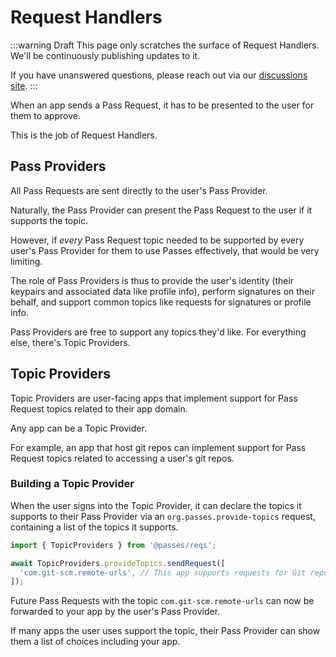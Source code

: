 # Request Handlers

:::warning Draft
This page only scratches the surface of Request Handlers. We'll be continuously publishing updates to it.

If you have unanswered questions, please reach out via our [discussions site](https://github.com/passes-org/passes/discussions).
:::

When an app sends a Pass Request, it has to be presented to the user for them to approve.

This is the job of Request Handlers.

## Pass Providers

All Pass Requests are sent directly to the user's Pass Provider.

Naturally, the Pass Provider can present the Pass Request to the user if it supports the topic.

However, if _every_ Pass Request topic needed to be supported by every user's Pass Provider for them to use Passes effectively, that would be very limiting.

The role of Pass Providers is thus to provide the user's identity (their keypairs and associated data like profile info), perform signatures on their behalf, and support common topics like requests for signatures or profile info.

Pass Providers are free to support any topics they'd like. For everything else, there's Topic Providers.

## Topic Providers

Topic Providers are user-facing apps that implement support for Pass Request topics related to their app domain.

Any app can be a Topic Provider.

For example, an app that host git repos can implement support for Pass Request topics related to accessing a user's git repos.

### Building a Topic Provider

When the user signs into the Topic Provider, it can declare the topics it supports to their Pass Provider via an `org.passes.provide-topics` request, containing a list of the topics it supports.

```typescript
import { TopicProviders } from '@passes/reqs';

await TopicProviders.provideTopics.sendRequest([
  'com.git-scm.remote-urls', // This app supports requests for Git repo URLs
]);
```

Future Pass Requests with the topic `com.git-scm.remote-urls` can now be forwarded to your app by the user's Pass Provider.

If many apps the user uses support the topic, their Pass Provider can show them a list of choices including your app.